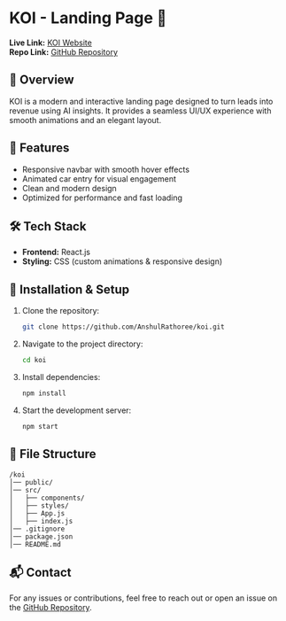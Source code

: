 # KOI - Landing Page 🚀

**Live Link:** [KOI Website](https://anshulrathoree.github.io/koi/)  
**Repo Link:** [GitHub Repository](https://github.com/AnshulRathoree/koi)

## 📌 Overview
KOI is a modern and interactive landing page designed to turn leads into revenue using AI insights. It provides a seamless UI/UX experience with smooth animations and an elegant layout.

## 🎨 Features
- Responsive navbar with smooth hover effects
- Animated car entry for visual engagement
- Clean and modern design
- Optimized for performance and fast loading

## 🛠️ Tech Stack
- **Frontend:** React.js
- **Styling:** CSS (custom animations & responsive design)

## 🚀 Installation & Setup
1. Clone the repository:
   ```sh
   git clone https://github.com/AnshulRathoree/koi.git
   ```
2. Navigate to the project directory:
   ```sh
   cd koi
   ```
3. Install dependencies:
   ```sh
   npm install
   ```
4. Start the development server:
   ```sh
   npm start
   ```

## 📄 File Structure
```
/koi
│── public/
│── src/
│   ├── components/
│   ├── styles/
│   ├── App.js
│   ├── index.js
│── .gitignore
│── package.json
│── README.md
```


## 📬 Contact
For any issues or contributions, feel free to reach out or open an issue on the [GitHub Repository](https://github.com/AnshulRathoree/koi).



